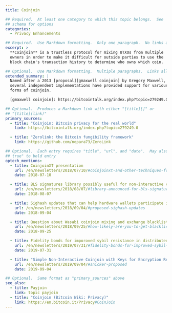 ```yaml
---
title: Coinjoin

## Required.  At least one category to which this topic belongs.  See
## schema for options
categories:
  - Privacy Enhancements

## Required.  Use Markdown formatting.  Only one paragraph.  No links allowed.
excerpt: >
  **Coinjoin** is a trustless protocol for mixing UTXOs from multiple
  owners in order to make it difficult for outside parties to use the
  block chain's transaction history to determine who owns which coin.

## Optional.  Use Markdown formatting.  Multiple paragraphs.  Links allowed.
extended_summary: |
  Named after a 2013 [proposal][gmaxwell coinjoin] by Gregory Maxwell,
  several independent implementations have provided support for various
  forms of coinjoin.

  [gmaxwell coinjoin]: https://bitcointalk.org/index.php?topic=279249.0

## Optional.  Produces a Markdown link with either "[title][]" or
## "[title](link)"
primary_sources:
  - title: "Coinjoin: Bitcoin privacy for the real world"
    link: https://bitcointalk.org/index.php?topic=279249.0

  - title: "Zerolink: the Bitcoin fungibility framework"
    link: https://github.com/nopara73/ZeroLink

## Optional.  Each entry requires "title", "url", and "date".  May also use "feature:
## true" to bold entry
optech_mentions:
  - title: CoinjoinXT presentation
    url: /en/newsletters/2018/07/10/#coinjoinxt-and-other-techniques-for-deniable-transfers
    date: 2018-07-10

  - title: BLS signatures library possibly useful for non-interactive coinjoins
    url: /en/newsletters/2018/08/07/#library-announced-for-bls-signatures
    date: 2018-08-07

  - title: Sighash updates that can help hardware wallets participate in coinjoins
    url: /en/newsletters/2018/09/04/#proposed-sighash-updates
    date: 2018-09-04

  - title: Question about Wasabi coinjoin mixing and exchange blacklisting
    url: /en/newsletters/2018/09/25/#how-likely-are-you-to-get-blacklisted-by-an-exchange-if-you-use-wasabi-wallet-s-coinjoin-mixing
    date: 2018-09-25

  - title: Fidelity bonds for imporoved sybil resistance in distributed coinjoin
    url: /en/newsletters/2019/07/31/#fidelity-bonds-for-improved-sybil-resistance
    date: 2019-07-31

  - title: "Simple Non-Interactive Coinjoin with Keys for Encryption Reused (SNICKER)"
    url: /en/newsletters/2019/09/04/#snicker-proposed
    date: 2019-09-04

## Optional.  Same format as "primary_sources" above
see_also:
  - title: Payjoin
    link: topic payjoin
  - title: "Coinjoin (Bitcoin Wiki: Privacy)"
    link: https://en.bitcoin.it/Privacy#CoinJoin
---
```

